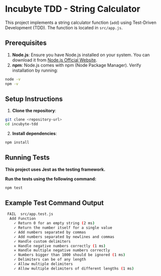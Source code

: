 # Incubyte TDD - String Calculator

This project implements a string calculator function (`add`) using Test-Driven Development (TDD). The function is located in `src/app.js`.

## Prerequisites

1. **Node.js**: Ensure you have Node.js installed on your system. You can download it from [Node.js Official Website](https://nodejs.org/).
2. **npm**: Node.js comes with npm (Node Package Manager). Verify installation by running:

```bash
node -v
npm -v
```

## Setup Instructions

1. **Clone the repository**:

```bash
git clone <repository-url>
cd incubyte-tdd
```

2. **Install dependencies**:

```bash
npm install
```

## Running Tests

**This project uses Jest as the testing framework.**

**Run the tests using the following command:**

```bash
npm test
```

## Example Test Command Output

```bash
 FAIL  src/app.test.js
  Add Function
    ✓ Return 0 for an empty string (2 ms)
    ✓ Return the number itself for a single value
    ✓ Add numbers separated by commas
    ✓ Add numbers separated by newlines and commas
    ✓ Handle custom delimiters
    ✕ Handle negative numbers correctly (1 ms)
    ✕ Handle multiple negative numbers correctly
    ✓ Numbers bigger than 1000 should be ignored (1 ms)
    ✓ Delimiters can be of any length
    ✓ Allow multiple delimiters
    ✓ Allow multiple delimiters of different lengths (1 ms)
```
